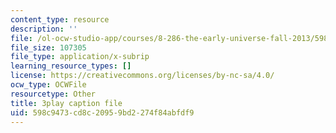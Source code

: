 ```yaml
---
content_type: resource
description: ''
file: /ol-ocw-studio-app/courses/8-286-the-early-universe-fall-2013/598c9473cd8c20959bd2274f84abfdf9_RgScJ20EnW8.srt
file_size: 107305
file_type: application/x-subrip
learning_resource_types: []
license: https://creativecommons.org/licenses/by-nc-sa/4.0/
ocw_type: OCWFile
resourcetype: Other
title: 3play caption file
uid: 598c9473-cd8c-2095-9bd2-274f84abfdf9
---
```

